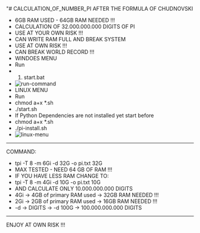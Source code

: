 "# CALCULATION_OF_NUMBER_PI AFTER THE FORMULA OF CHUDNOVSKI
- 6GB RAM USED - 64GB RAM NEEDED !!!
- CALCULATION OF 32.000.000.000 DIGITS OF PI
- USE AT YOUR OWN RISK !!!
- CAN WRITE RAM FULL AND BREAK SYSTEM 
- USE AT OWN RISK !!!
- CAN BREAK WORLD RECORD !!!
- WINDOES MENU
- Run
- 1. start.bat
- ![run-command](https://github.com/user-attachments/assets/5abec9d0-f8a1-4a5a-82ed-c7b5624d55d9)
- LINUX MENU
- Run
- chmod a+x *.sh
- ./start.sh
- If Python Dependencies are not installed yet start before
- chmod a+x *.sh
- ./pi-install.sh
- ![linux-menu](https://github.com/user-attachments/assets/a9c577f5-36e8-4000-a0c2-18c77b6fa21f)



---
COMMAND:
- tpi -T 8 -m 6Gi -d 32G -o pi.txt 32G
- MAX TESTED - NEED 64 GB OF RAM !!!
- IF YOU HAVE LESS RAM CHANGE TO:
- tpi -T 8 -m 4Gi -d 10G -o pi.txt 10G
- AND CALCULATE ONLY 10.000.000.000 DIGITS
- 4Gi -> 4GB of primary RAM used -> 32GB RAM NEEDED !!!
- 2Gi -> 2GB of primary RAM used -> 16GB RAM NEEDED !!!
- -d -> DIGITS -> -d 100G -> 100.000.000.000 DIGITS
---
ENJOY AT OWN RISK !!!
